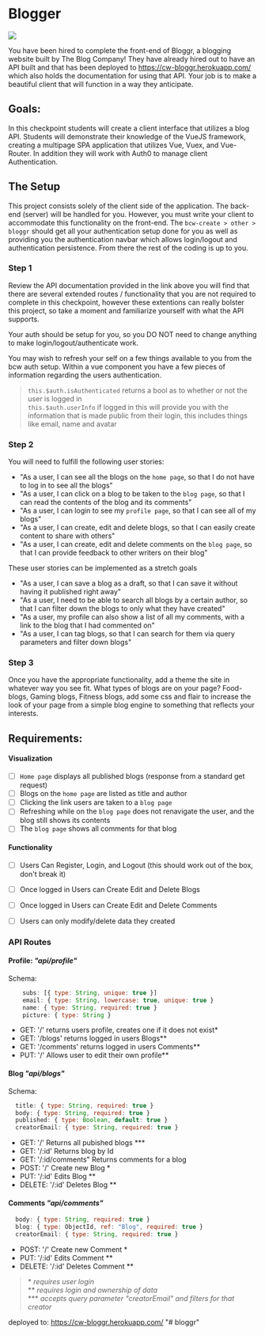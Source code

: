 # Blogger

![](https://images.unsplash.com/photo-1499750310107-5fef28a66643?ixlib=rb-1.2.1&ixid=eyJhcHBfaWQiOjEyMDd9&auto=format&fit=crop&w=1950&q=80)

You have been hired to complete the front-end of Bloggr, a blogging website built by The Blog Company! They have already hired out to have an API built and that has been deployed to https://cw-bloggr.herokuapp.com/ which also holds the documentation for using that API. Your job is to make a beautiful client that will function in a way they anticipate.

## Goals:

In this checkpoint students will create a client interface that utilizes a blog API. Students will demonstrate their knowledge of the VueJS framework, creating a multipage SPA application that utilizes Vue, Vuex, and Vue-Router. In addition they will work with Auth0 to manage client Authentication.

## The Setup

This project consists solely of the client side of the application. The back-end (server) will be handled for you. However, you must write your client to accommodate this functionality on the front-end. The `bcw-create > other > bloggr` should get all your authentication setup done for you as well as providing you the authentication navbar which allows login/logout and authentication persistence. From there the rest of the coding is up to you.

### Step 1

Review the API documentation provided in the link above you will find that there are several extended routes / functionality that you are not required to complete in this checkpoint, however these extentions can really bolster this project, so take a moment and familiarize yourself with what the API supports.

Your auth should be setup for you, so you DO NOT need to change anything to make login/logout/authenticate work.

You may wish to refresh your self on a few things available to you from the bcw auth setup. Within a vue component you have a few pieces of information regarding the users authentication.

> `this.$auth.isAuthenticated` returns a bool as to whether or not the user is logged in \
> `this.$auth.userInfo` if logged in this will provide you with the information that is made public from their login, this includes things like email, name and avatar

### Step 2

You will need to fulfill the following user stories:

- "As a user, I can see all the blogs on the `home page`, so that I do not have to log in to see all the blogs"
- "As a user, I can click on a blog to be taken to the `blog page`, so that I can read the contents of the blog and its comments"
- "As a user, I can login to see my `profile page`, so that I can see all of my blogs"
- "As a user, I can create, edit and delete blogs, so that I can easily create content to share with others"
- "As a user, I can create, edit and delete comments on the `blog page`, so that I can provide feedback to other writers on their blog"

These user stories can be implemented as a stretch goals

- "As a user, I can save a blog as a draft, so that I can save it without having it published right away"
- "As a user, I need to be able to search all blogs by a certain author, so that I can filter down the blogs to only what they have created"
- "As a user, my profile can also show a list of all my comments, with a link to the blog that I had commented on"
- "As a user, I can tag blogs, so that I can search for them via query parameters and filter down blogs"

### Step 3

Once you have the appropriate functionality, add a theme the site in whatever way you see fit. What types of blogs are on your page? Food-blogs, Gaming blogs, Fitness blogs, add some css and flair to increase the look of your page from a simple blog engine to something that reflects your interests.

## Requirements:

#### Visualization

- [ ] `Home page` displays all published blogs (response from a standard get request)
- [ ] Blogs on the `home page` are listed as title and author
- [ ] Clicking the link users are taken to a `blog page`
- [ ] Refreshing while on the `blog page` does not renavigate the user, and the blog still shows its contents
- [ ] The `blog page` shows all comments for that blog

#### Functionality

- [ ] Users Can Register, Login, and Logout (this should work out of the box, don't break it)
- [ ] Once logged in Users can Create Edit and Delete Blogs
- [ ] Once logged in Users can Create Edit and Delete Comments
- [ ] Users can only modify/delete data they created


### API Routes

#### Profile: _"api/profile"_

Schema:

```javascript
    subs: [{ type: String, unique: true }]
    email: { type: String, lowercase: true, unique: true }
    name: { type: String, required: true }
    picture: { type: String }
```

- GET: '/' returns users profile, creates one if it does not exist\*
- GET: '/blogs' returns logged in users Blogs\*\*
- GET: '/comments' returns logged in users Comments\*\*
- PUT: '/' Allows user to edit their own profile\*\*

#### Blog _"api/blogs"_

Schema:

```javascript
  title: { type: String, required: true }
  body: { type: String, required: true }
  published: { type: Boolean, default: true }
  creatorEmail: { type: String, required: true }
```

- GET: '/' Returns all pubished blogs \*\*\*
- GET: '/:id' Returns blog by Id
- GET: '/:id/comments" Returns comments for a blog
- POST: '/' Create new Blog \*
- PUT: '/:id' Edits Blog \*\*
- DELETE: '/:id' Deletes Blog \*\*

#### Comments _"api/comments"_

```javascript
  body: { type: String, required: true }
  blog: { type: ObjectId, ref: "Blog", required: true }
  creatorEmail: { type: String, required: true }
```

- POST: '/' Create new Comment \*
- PUT: '/:id' Edits Comment \*\*
- DELETE: '/:id' Deletes Comment \*\*

> \* _requires user login_ \
> \*\* _requires login and ownership of data_ \
> \*\*\* _accepts query parameter "creatorEmail" and filters for that creator_

deployed to: https://cw-bloggr.herokuapp.com/
"# bloggr" 
